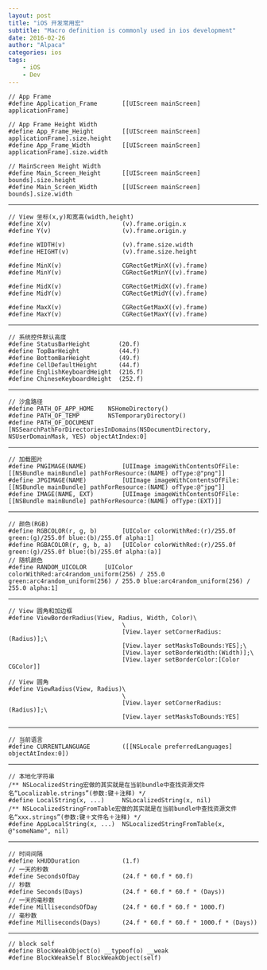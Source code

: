 ```yaml
---
layout: post
title: "iOS 开发常用宏"
subtitle: "Macro definition is commonly used in ios development"
date: 2016-02-26 
author: "Alpaca"
categories: ios
tags:
    - iOS
    - Dev
---
```


    // App Frame
    #define Application_Frame       [[UIScreen mainScreen] applicationFrame]
    
    // App Frame Height Width
    #define App_Frame_Height        [[UIScreen mainScreen] applicationFrame].size.height
    #define App_Frame_Width         [[UIScreen mainScreen] applicationFrame].size.width
    
    // MainScreen Height Width
    #define Main_Screen_Height      [[UIScreen mainScreen] bounds].size.height
    #define Main_Screen_Width       [[UIScreen mainScreen] bounds].size.width


---

    // View 坐标(x,y)和宽高(width,height)
    #define X(v)                    (v).frame.origin.x
    #define Y(v)                    (v).frame.origin.y
    
    #define WIDTH(v)                (v).frame.size.width
    #define HEIGHT(v)               (v).frame.size.height
    
    #define MinX(v)                 CGRectGetMinX((v).frame)
    #define MinY(v)                 CGRectGetMinY((v).frame)
    
    #define MidX(v)                 CGRectGetMidX((v).frame)
    #define MidY(v)                 CGRectGetMidY((v).frame)
    
    #define MaxX(v)                 CGRectGetMaxX((v).frame)
    #define MaxY(v)                 CGRectGetMaxY((v).frame)


---

    // 系统控件默认高度
    #define StatusBarHeight        (20.f)
    #define TopBarHeight           (44.f)
    #define BottomBarHeight        (49.f)
    #define CellDefaultHeight      (44.f)
    #define EnglishKeyboardHeight  (216.f)
    #define ChineseKeyboardHeight  (252.f)


---

    // 沙盒路径 
    #define PATH_OF_APP_HOME    NSHomeDirectory()
    #define PATH_OF_TEMP        NSTemporaryDirectory()
    #define PATH_OF_DOCUMENT    [NSSearchPathForDirectoriesInDomains(NSDocumentDirectory, NSUserDomainMask, YES) objectAtIndex:0]


---

    // 加载图片
    #define PNGIMAGE(NAME)          [UIImage imageWithContentsOfFile:[[NSBundle mainBundle] pathForResource:(NAME) ofType:@"png"]]
    #define JPGIMAGE(NAME)          [UIImage imageWithContentsOfFile:[[NSBundle mainBundle] pathForResource:(NAME) ofType:@"jpg"]]
    #define IMAGE(NAME, EXT)        [UIImage imageWithContentsOfFile:[[NSBundle mainBundle] pathForResource:(NAME) ofType:(EXT)]]


---

    // 颜色(RGB)
    #define RGBCOLOR(r, g, b)       [UIColor colorWithRed:(r)/255.0f green:(g)/255.0f blue:(b)/255.0f alpha:1]
    #define RGBACOLOR(r, g, b, a)   [UIColor colorWithRed:(r)/255.0f green:(g)/255.0f blue:(b)/255.0f alpha:(a)]
    // 随机颜色
    #define RANDOM_UICOLOR     [UIColor colorWithRed:arc4random_uniform(256) / 255.0 green:arc4random_uniform(256) / 255.0 blue:arc4random_uniform(256) / 255.0 alpha:1]


---

    // View 圆角和加边框
    #define ViewBorderRadius(View, Radius, Width, Color)\
                                    \
                                    [View.layer setCornerRadius:(Radius)];\
                                    [View.layer setMasksToBounds:YES];\
                                    [View.layer setBorderWidth:(Width)];\
                                    [View.layer setBorderColor:[Color CGColor]]
    
    // View 圆角
    #define ViewRadius(View, Radius)\
                                    \
                                    [View.layer setCornerRadius:(Radius)];\
                                    [View.layer setMasksToBounds:YES]


---

    // 当前语言
    #define CURRENTLANGUAGE         ([[NSLocale preferredLanguages] objectAtIndex:0])


---

    // 本地化字符串
    /** NSLocalizedString宏做的其实就是在当前bundle中查找资源文件名“Localizable.strings”(参数:键＋注释) */
    #define LocalString(x, ...)     NSLocalizedString(x, nil)
    /** NSLocalizedStringFromTable宏做的其实就是在当前bundle中查找资源文件名“xxx.strings”(参数:键＋文件名＋注释) */
    #define AppLocalString(x, ...)  NSLocalizedStringFromTable(x, @"someName", nil)


---

    // 时间间隔 
    #define kHUDDuration            (1.f)
    // 一天的秒数 
    #define SecondsOfDay            (24.f * 60.f * 60.f)
    // 秒数
    #define Seconds(Days)           (24.f * 60.f * 60.f * (Days))
    // 一天的毫秒数
    #define MillisecondsOfDay       (24.f * 60.f * 60.f * 1000.f)
    // 毫秒数
    #define Milliseconds(Days)      (24.f * 60.f * 60.f * 1000.f * (Days))


---

    // block self
    #define BlockWeakObject(o) __typeof(o) __weak
    #define BlockWeakSelf BlockWeakObject(self)

